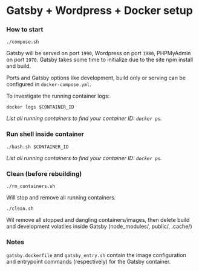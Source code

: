 # Gatsby + Wordpress + Docker setup

### How to start

    ./compose.sh

Gatsby will be served on port `1990`, Wordpress on port `1980`, PHPMyAdmin on port `1970`.
Gatsby takes some time to initialize due to the site npm install and build.

Ports and Gatsby options like development, build only or serving can be configured in `docker-compose.yml`.

To investigate the running container logs:

    docker logs $CONTAINER_ID

_List all running containers to find your container ID: `docker ps`._

### Run shell inside container

    ./bash.sh $CONTAINER_ID

_List all running containers to find your container ID: `docker ps`._

### Clean (before rebuilding)

    ./rm_containers.sh

Will stop and remove all running containers.

    ./clean.sh

Wil remove all stopped and dangling containers/images, then delete build and development volatiles inside Gatsby (node_modules/, public/, .cache/)

### Notes

`gatsby.dockerfile` and `gatsby_entry.sh` contain the image configuration and entrypoint commands (respectively) for the Gatsby container.
